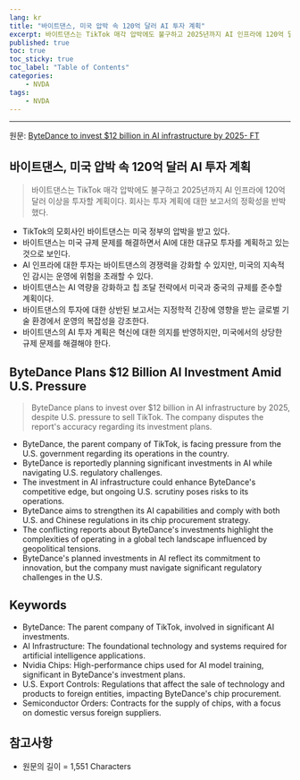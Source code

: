 ```yaml
---
lang: kr
title: "바이트댄스, 미국 압박 속 120억 달러 AI 투자 계획"
excerpt: 바이트댄스는 TikTok 매각 압박에도 불구하고 2025년까지 AI 인프라에 120억 달러 이상을 투자할 계획이다. 회사는 투자 계획에 대한 보고서의 정확성을 반박했다.
published: true
toc: true
toc_sticky: true
toc_label: "Table of Contents"
categories:
    - NVDA
tags:
    - NVDA
---
```


---

  원문: [ByteDance to invest $12 billion in AI infrastructure by 2025- FT](https://www.investing.com/news/stock-market-news/bytedance-to-invest-12-billion-in-ai-infrastructure-by-2025-ft-93CH-3823777)

## 바이트댄스, 미국 압박 속 120억 달러 AI 투자 계획

> 바이트댄스는 TikTok 매각 압박에도 불구하고 2025년까지 AI 인프라에 120억 달러 이상을 투자할 계획이다. 회사는 투자 계획에 대한 보고서의 정확성을 반박했다.


- TikTok의 모회사인 바이트댄스는 미국 정부의 압박을 받고 있다.
- 바이트댄스는 미국 규제 문제를 해결하면서 AI에 대한 대규모 투자를 계획하고 있는 것으로 보인다.
- AI 인프라에 대한 투자는 바이트댄스의 경쟁력을 강화할 수 있지만, 미국의 지속적인 감시는 운영에 위험을 초래할 수 있다.
- 바이트댄스는 AI 역량을 강화하고 칩 조달 전략에서 미국과 중국의 규제를 준수할 계획이다.
- 바이트댄스의 투자에 대한 상반된 보고서는 지정학적 긴장에 영향을 받는 글로벌 기술 환경에서 운영의 복잡성을 강조한다.
- 바이트댄스의 AI 투자 계획은 혁신에 대한 의지를 반영하지만, 미국에서의 상당한 규제 문제를 해결해야 한다.

## ByteDance Plans $12 Billion AI Investment Amid U.S. Pressure

> ByteDance plans to invest over $12 billion in AI infrastructure by 2025, despite U.S. pressure to sell TikTok. The company disputes the report's accuracy regarding its investment plans.


- ByteDance, the parent company of TikTok, is facing pressure from the U.S. government regarding its operations in the country.
- ByteDance is reportedly planning significant investments in AI while navigating U.S. regulatory challenges.
- The investment in AI infrastructure could enhance ByteDance's competitive edge, but ongoing U.S. scrutiny poses risks to its operations.
- ByteDance aims to strengthen its AI capabilities and comply with both U.S. and Chinese regulations in its chip procurement strategy.
- The conflicting reports about ByteDance's investments highlight the complexities of operating in a global tech landscape influenced by geopolitical tensions.
- ByteDance's planned investments in AI reflect its commitment to innovation, but the company must navigate significant regulatory challenges in the U.S.

## Keywords

- ByteDance: The parent company of TikTok, involved in significant AI investments.
- AI Infrastructure: The foundational technology and systems required for artificial intelligence applications.
- Nvidia Chips: High-performance chips used for AI model training, significant in ByteDance's investment plans.
- U.S. Export Controls: Regulations that affect the sale of technology and products to foreign entities, impacting ByteDance's chip procurement.
- Semiconductor Orders: Contracts for the supply of chips, with a focus on domestic versus foreign suppliers.

## 참고사항

- 원문의 길이 = 1,551 Characters

